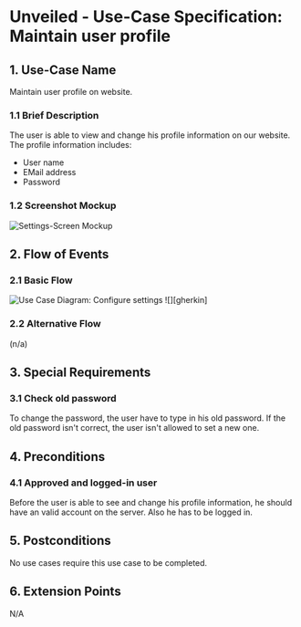# Unveiled - Use-Case Specification: Maintain user profile

## 1. Use-Case Name
Maintain user profile on website.

### 1.1 Brief Description
The user is able to view and change his profile information on our website. The profile information includes:

- User name
- EMail address
- Password

### 1.2 Screenshot Mockup
![][screenshot]

## 2. Flow of Events
### 2.1 Basic Flow
![][basic flow]
![][gherkin]

### 2.2 Alternative Flow
(n/a)

## 3. Special Requirements
### 3.1 Check old password
To change the password, the user have to type in his old password. If the old password isn't correct, the user isn't allowed to set a new one.

## 4. Preconditions
### 4.1 Approved and logged-in user
Before the user is able to see and change his profile information, he should have an valid account on the server. Also he has to be logged in.

## 5. Postconditions
No use cases require this use case to be completed.

## 6. Extension Points
N/A

<!-- Link definitions: -->
[basic flow]: .. "Use Case Diagram: Configure settings"
[screenshot]: .. "Settings-Screen Mockup"
